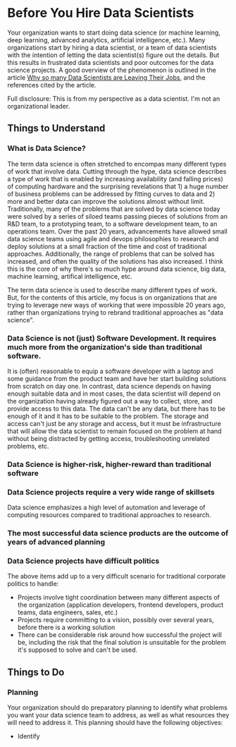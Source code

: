 # Before You Hire Data Scientists

Your organization wants to start doing data science (or machine learning, deep learning, advanced analytics, artificial intelligence, etc.). Many organizations start by hiring a data scientist, or a team of data scientists with the intention of letting the data scientist(s) figure out the details. But this results in frustrated data scientists and poor outcomes for the data science projects. A good overview of the phenomenon is outlined in the article [Why so many Data Scientists are Leaving Their Jobs](https://towardsdatascience.com/why-so-many-data-scientists-are-leaving-their-jobs-a1f0329d7ea4), and the references cited by the article.

Full disclosure: This is from my perspective as a data scientist. I'm not an organizational leader.

## Things to Understand
### What is Data Science?
The term data science is often stretched to encompas many different types of work that involve data. Cutting through the hype, data science describes a type of work that is enabled by increasing availability (and falling prices) of computing hardware and the surprising revelations that 1) a huge number of business problems can be addressed by fitting curves to data and 2) more and better data can improve the solutions almost without limit. Traditionally, many of the problems that are solved by data science today were solved by a series of siloed teams passing pieces of solutions from an R&D team, to a prototyping team, to a software development team, to an operations team. Over the past 20 years, advancements have allowed small data science teams using agile and devops philosophies to research and deploy solutions at a small fraction of the time and cost of traditional approaches. Additionally, the range of problems that can be solved has increased, and often the quality of the solutions has also increased. I think this is the core of why there's so much hype around data science, big data, machine learning, artifical intelligence, etc.

The term data science is used to describe many different types of work. But, for the contents of this article, my focus is on organizations that are trying to leverage new ways of working that were impossible 20 years ago, rather than organizations trying to rebrand traditional approaches as "data science".

### Data Science is not (just) Software Development. It requires much more from the organization's side than traditional software.
It is (often) reasonable to equip a software developer with a laptop and some guidance from the product team and have her start building solutions from scratch on day one. In contrast, data science depends on having enough suitable data and in most cases, the data scientist will depend on the organization having already figured out a way to collect, store, and provide access to this data. The data can't be any data, but there has to be enough of it and it has to be suitable to the problem. The storage and access can't just be any storage and access, but it must be infrastructure that will allow the data scientist to remain focused on the problem at hand without being distracted by getting access, troubleshooting unrelated problems, etc.

### Data Science is higher-risk, higher-reward than traditional software



### Data Science projects require a very wide range of skillsets

Data science emphasizes a high level of automation and leverage of computing resources compared to traditional approaches to research. 

### The most successful data science products are the outcome of years of advanced planning


### Data Science projects have difficult politics
The above items add up to a very difficult scenario for traditional corporate politics to handle:
* Projects involve tight coordination between many different aspects of the organization (application developers, frontend developers, product teams, data engineers, sales, etc.)
* Projects require committing to a vision, possibly over several years, before there is a working solution
* There can be considerable risk around how successful the project will be, including the risk that the final solution is unsuitable for the problem it's supposed to solve and can't be used.


## Things to Do
### Planning

Your organization should do preparatory planning to identify what problems you want your data science team to address, as well as what resources they will need to address it. This planning should have the following objectives:
* Identify 
